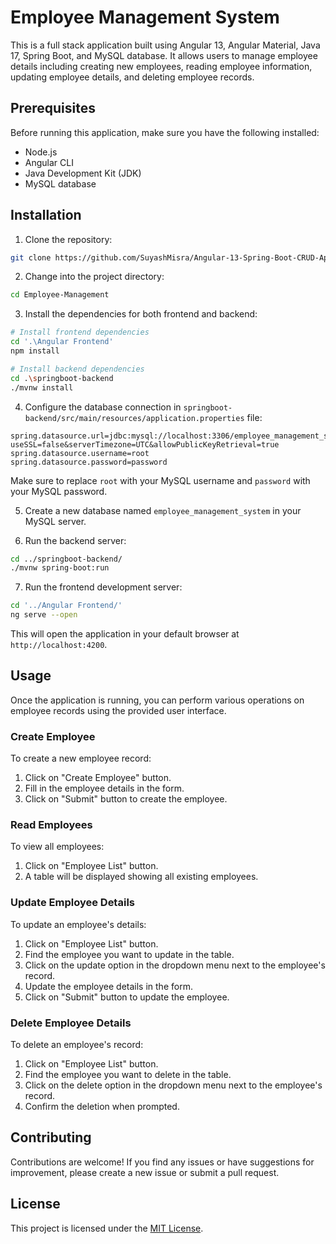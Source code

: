 # Employee Management System

This is a full stack application built using Angular 13, Angular Material, Java 17, Spring Boot, and MySQL database. It allows users to manage employee details including creating new employees, reading employee information, updating employee details, and deleting employee records.

## Prerequisites

Before running this application, make sure you have the following installed:

- Node.js
- Angular CLI
- Java Development Kit (JDK)
- MySQL database

## Installation

1. Clone the repository:

```bash
git clone https://github.com/SuyashMisra/Angular-13-Spring-Boot-CRUD-App.git
```

2. Change into the project directory:

```bash
cd Employee-Management
```

3. Install the dependencies for both frontend and backend:

```bash
# Install frontend dependencies
cd '.\Angular Frontend'
npm install

# Install backend dependencies
cd .\springboot-backend
./mvnw install
```

4. Configure the database connection in `springboot-backend/src/main/resources/application.properties` file:

```properties
spring.datasource.url=jdbc:mysql://localhost:3306/employee_management_system?useSSL=false&serverTimezone=UTC&allowPublicKeyRetrieval=true
spring.datasource.username=root
spring.datasource.password=password
```

Make sure to replace `root` with your MySQL username and `password` with your MySQL password.

5. Create a new database named `employee_management_system` in your MySQL server.

6. Run the backend server:

```bash
cd ../springboot-backend/
./mvnw spring-boot:run
```

7. Run the frontend development server:

```bash
cd '../Angular Frontend/'
ng serve --open
```

This will open the application in your default browser at `http://localhost:4200`.

## Usage

Once the application is running, you can perform various operations on employee records using the provided user interface.

### Create Employee

To create a new employee record:
1. Click on "Create Employee" button.
2. Fill in the employee details in the form.
3. Click on "Submit" button to create the employee.

### Read Employees

To view all employees:
1. Click on "Employee List" button.
2. A table will be displayed showing all existing employees.

### Update Employee Details

To update an employee's details:
1. Click on "Employee List" button.
2. Find the employee you want to update in the table.
3. Click on the update option in the dropdown menu next to the employee's record.
4. Update the employee details in the form.
5. Click on "Submit" button to update the employee.

### Delete Employee Details

To delete an employee's record:
1. Click on "Employee List" button.
2. Find the employee you want to delete in the table.
3. Click on the delete option in the dropdown menu next to the employee's record.
4. Confirm the deletion when prompted.

## Contributing

Contributions are welcome! If you find any issues or have suggestions for improvement, please create a new issue or submit a pull request.

## License

This project is licensed under the [MIT License](LICENSE).